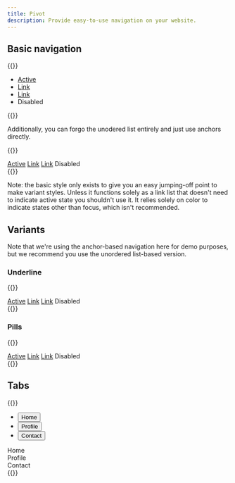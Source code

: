 ```yaml
---
title: Pivot
description: Provide easy-to-use navigation on your website.
---
```


## Basic navigation
{{<example>}}
<nav aria-label="Navigation">
  <ul class="pivot">
    <li class="pivot-item">
      <a class="pivot-link active" href="#" aria-current="page">Active</a>
    </li>
    <li class="pivot-item">
      <a class="pivot-link" href="#">Link</a>
    </li>
    <li class="pivot-item">
      <a class="pivot-link" href="#">Link</a>
    </li>
    <li class="pivot-item">
      <a class="pivot-link disabled">Disabled</a>
    </li>
  </ul>
</nav>
{{</example>}}

Additionally, you can forgo the unodered list entirely and just use anchors directly.

{{<example>}}
<nav class="pivot" aria-label="Navigation">
  <a class="pivot-link active" href="#" aria-current="page">Active</a>
  <a class="pivot-link" href="#">Link</a>
  <a class="pivot-link" href="#">Link</a>
  <a class="pivot-link disabled">Disabled</a>
</nav>
{{</example>}}

Note: the basic style only exists to give you an easy jumping-off point to make variant styles. Unless it functions solely as a link list that doesn't need to indicate active state you shouldn't use it. It relies solely on color to indicate states other than focus, which isn't recommended.

## Variants
Note that we're using the anchor-based navigation here for demo purposes, but we recommend you use the unordered list-based version.

### Underline
{{<example>}}
<nav class="pivot pivot-underline" aria-label="Navigation">
  <a class="pivot-link active" href="#" aria-current="page">Active</a>
  <a class="pivot-link" href="#">Link</a>
  <a class="pivot-link" href="#">Link</a>
  <a class="pivot-link disabled">Disabled</a>
</nav>
{{</example>}}


### Pills
{{<example>}}
<nav class="pivot pivot-pills" aria-label="Navigation">
  <a class="pivot-link active" href="#" aria-current="page">Active</a>
  <a class="pivot-link" href="#">Link</a>
  <a class="pivot-link" href="#">Link</a>
  <a class="pivot-link disabled">Disabled</a>
</nav>
{{</example>}}

## Tabs
{{<example>}}
<ul class="pivot pivot-pills" id="myTab" role="tablist">
  <li class="pivot-item" role="presentation">
    <button class="pivot-link active" id="home-tab" data-mellow-toggle="tab" data-mellow-target="#home" type="button" role="tab" aria-controls="home" aria-selected="true">Home</button>
  </li>
  <li class="pivot-item" role="presentation">
    <button class="pivot-link" id="profile-tab" data-mellow-toggle="tab" data-mellow-target="#profile" type="button" role="tab" aria-controls="profile" aria-selected="false">Profile</button>
  </li>
  <li class="pivot-item" role="presentation">
    <button class="pivot-link" id="contact-tab" data-mellow-toggle="tab" data-mellow-target="#contact" type="button" role="tab" aria-controls="contact" aria-selected="false">Contact</button>
  </li>
</ul>
<div class="tab-box mt-3" id="tabbox">
  <div class="tab-content show active" id="home" role="tabpanel" aria-labelledby="home-tab">Home</div>
  <div class="tab-content" id="profile" role="tabpanel" aria-labelledby="profile-tab">Profile</div>
  <div class="tab-content" id="contact" role="tabpanel" aria-labelledby="contact-tab">Contact</div>
</div>
{{</example>}}
